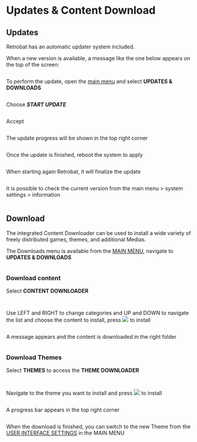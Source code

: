 # Updates & Content Download

## Updates

Retrobat has an automatic updater system included.

When a new version is available, a message like the one below appears on the top of the screen:

<figure><img src="https://i.imgur.com/GONxicR.png" alt=""><figcaption></figcaption></figure>

To perform the update, open the [main menu](../navigation/main-menu.md#updates-and-downloads) and select **UPDATES & DOWNLOADS**

<figure><img src="https://i.imgur.com/9dSyFON.png" alt=""><figcaption></figcaption></figure>

Choose _**START UPDATE**_

<figure><img src="https://i.imgur.com/Fv5sNXY.png" alt=""><figcaption></figcaption></figure>

Accept

<figure><img src="https://i.imgur.com/OOCd42n.png" alt=""><figcaption></figcaption></figure>

The update progress will be shown in the top right corner

<figure><img src="https://i.imgur.com/OLp5Qp3.png" alt=""><figcaption></figcaption></figure>

Once the update is finished, reboot the system to apply

<figure><img src="https://i.imgur.com/sQcNE2s.png" alt=""><figcaption></figcaption></figure>

When starting again Retrobat, it will finalize the update

<figure><img src="https://i.imgur.com/1xkI2bR.png" alt=""><figcaption></figcaption></figure>

It is possible to check the current version from the main menu > system settings > information

<figure><img src="https://i.imgur.com/UjXB5fl.png" alt=""><figcaption></figcaption></figure>

## Download

The integrated Content Downloader can be used to install a wide variety of freely distributed games, themes, and additional Medias.

The Downloads menu is available from the  [MAIN MENU](../navigation/main-menu.md), navigate to **UPDATES & DOWNLOADS**

<figure><img src="https://i.imgur.com/9dSyFON.png" alt=""><figcaption></figcaption></figure>

### Download content

Select **CONTENT DOWNLOADER**

<figure><img src="https://i.imgur.com/1G75KFw.png" alt=""><figcaption></figcaption></figure>

<figure><img src="https://i.imgur.com/OusKJDE.png" alt=""><figcaption></figcaption></figure>

Use LEFT and RIGHT to change categories and UP and DOWN to navigate the list and choose the content to install, press ![](<../.gitbook/assets/image (1) (2) (1).png>) to install

<figure><img src="https://i.imgur.com/oLCL7Ht.png" alt=""><figcaption></figcaption></figure>

A message appears and the content is downloaded in the right folder

<figure><img src="https://i.imgur.com/QWZ5wpr.png" alt=""><figcaption></figcaption></figure>

### Download Themes

Select **THEMES** to access the **THEME DOWNLOADER**

<figure><img src="https://i.imgur.com/2LMbbKp.png" alt=""><figcaption></figcaption></figure>

<figure><img src="https://i.imgur.com/Dg0nXHW.png" alt=""><figcaption></figcaption></figure>

Navigate to the theme you want to install and press ![](<../.gitbook/assets/image (1) (2) (1).png>) to install

<figure><img src="https://i.imgur.com/125BaXL.png" alt=""><figcaption></figcaption></figure>

A progress bar appears in the top right corner

<figure><img src="https://i.imgur.com/5BEGno3.png" alt=""><figcaption></figcaption></figure>

When the download is finished, you can switch to the new Theme from the [USER INTERFACE SETTINGS](../navigation/main-menu.md#user-interface-settings) in the MAIN MENU

<figure><img src="https://i.imgur.com/b09I4a0.png" alt=""><figcaption></figcaption></figure>

<figure><img src="https://i.imgur.com/GsonbMJ.png" alt=""><figcaption></figcaption></figure>

<figure><img src="https://i.imgur.com/GO7Truc.png" alt=""><figcaption></figcaption></figure>
